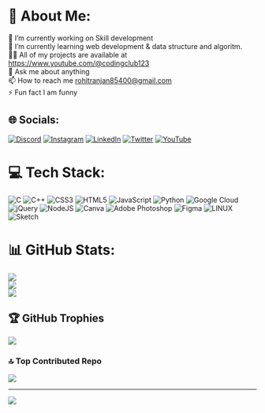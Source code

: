# 💫 About Me:
🔭 I’m currently working on Skill development<br>🌱 I’m currently learning web development & data structure and algoritm.<br>👨‍💻 All of my projects are available at https://www.youtube.com/@codingclub123<br>💬 Ask me about anything<br>📫 How to reach me rohitranjan85400@gmail.com<br>⚡ Fun fact I am funny


## 🌐 Socials:
[![Discord](https://img.shields.io/badge/Discord-%237289DA.svg?logo=discord&logoColor=white)](https://discord.gg/#4270) [![Instagram](https://img.shields.io/badge/Instagram-%23E4405F.svg?logo=Instagram&logoColor=white)](https://instagram.com/rohit_ranjan_22) [![LinkedIn](https://img.shields.io/badge/LinkedIn-%230077B5.svg?logo=linkedin&logoColor=white)](https://linkedin.com/in/rohitranjan22) [![Twitter](https://img.shields.io/badge/Twitter-%231DA1F2.svg?logo=Twitter&logoColor=white)](https://twitter.com/rohitranjan_22) [![YouTube](https://img.shields.io/badge/YouTube-%23FF0000.svg?logo=YouTube&logoColor=white)](https://youtube.com/@https://www.youtube.com/@codingclub123) 

# 💻 Tech Stack:
![C](https://img.shields.io/badge/c-%2300599C.svg?style=for-the-badge&logo=c&logoColor=white) ![C++](https://img.shields.io/badge/c++-%2300599C.svg?style=for-the-badge&logo=c%2B%2B&logoColor=white) ![CSS3](https://img.shields.io/badge/css3-%231572B6.svg?style=for-the-badge&logo=css3&logoColor=white) ![HTML5](https://img.shields.io/badge/html5-%23E34F26.svg?style=for-the-badge&logo=html5&logoColor=white) ![JavaScript](https://img.shields.io/badge/javascript-%23323330.svg?style=for-the-badge&logo=javascript&logoColor=%23F7DF1E) ![Python](https://img.shields.io/badge/python-3670A0?style=for-the-badge&logo=python&logoColor=ffdd54) ![Google Cloud](https://img.shields.io/badge/Google%20Cloud-%234285F4.svg?style=for-the-badge&logo=google-cloud&logoColor=white) ![jQuery](https://img.shields.io/badge/jquery-%230769AD.svg?style=for-the-badge&logo=jquery&logoColor=white) ![NodeJS](https://img.shields.io/badge/node.js-6DA55F?style=for-the-badge&logo=node.js&logoColor=white) ![Canva](https://img.shields.io/badge/Canva-%2300C4CC.svg?style=for-the-badge&logo=Canva&logoColor=white) ![Adobe Photoshop](https://img.shields.io/badge/adobephotoshop-%2331A8FF.svg?style=for-the-badge&logo=adobephotoshop&logoColor=white) 	![Figma](https://img.shields.io/badge/figma-%23F24E1E.svg?style=for-the-badge&logo=figma&logoColor=white) ![LINUX](https://img.shields.io/badge/Linux-FCC624?style=for-the-badge&logo=linux&logoColor=black) ![Sketch](https://img.shields.io/badge/Sketch-FFB387?style=for-the-badge&logo=sketch&logoColor=black)
# 📊 GitHub Stats:
![](https://github-readme-stats.vercel.app/api?username=ROHITRANJAN2203&theme=radical&hide_border=false&include_all_commits=true&count_private=true)<br/>
![](https://github-readme-streak-stats.herokuapp.com/?user=ROHITRANJAN2203&theme=radical&hide_border=false)<br/>
![](https://github-readme-stats.vercel.app/api/top-langs/?username=ROHITRANJAN2203&theme=radical&hide_border=false&include_all_commits=true&count_private=true&layout=compact)

## 🏆 GitHub Trophies
![](https://github-profile-trophy.vercel.app/?username=ROHITRANJAN2203&theme=radical&no-frame=false&no-bg=false&margin-w=4)

### 🔝 Top Contributed Repo
![](https://github-contributor-stats.vercel.app/api?username=ROHITRANJAN2203&limit=5&theme=dark&combine_all_yearly_contributions=true)

---
[![](https://visitcount.itsvg.in/api?id=ROHITRANJAN2203&icon=6&color=0)](https://visitcount.itsvg.in)

<!-- Proudly created with GPRM ( https://gprm.itsvg.in ) -->
